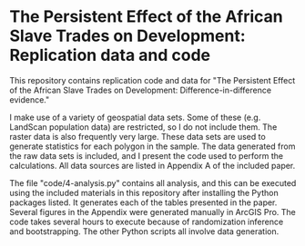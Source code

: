 # The Persistent Effect of the African Slave Trades on Development: Replication data and code

This repository contains replication code and data for "The Persistent Effect of the African Slave Trades on Development: Difference-in-difference evidence." 

I make use of a variety of geospatial data sets. Some of these (e.g. LandScan population data) are restricted, so I do not include them. The raster data is also frequently very large. These data sets are used to generate statistics for each polygon in the sample. The data generated from the raw data sets is included, and I present the code used to perform the calculations. All data sources are listed in Appendix A of the included paper.

The file "code/4-analysis.py" contains all analysis, and this can be executed using the included materials in this repository after installing the Python packages listed. It generates each of the tables presented in the paper. Several figures in the Appendix were generated manually in ArcGIS Pro. The code takes several hours to execute because of randomization inference and bootstrapping. The other Python scripts all involve data generation.
